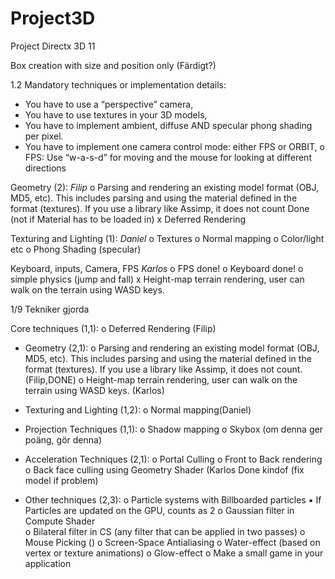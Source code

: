 # Project3D
Project Directx 3D 11

Box creation with size and position only (Färdigt?)

1.2 
Mandatory techniques or implementation details: 
- You have to use a “perspective” camera, 
- You have to use textures in your 3D models, 
- You have to implement ambient, diffuse AND specular phong shading per pixel. 
- You have to implement one camera control mode: either FPS or ORBIT, 
  o FPS: Use “w-a-s-d” for moving and the mouse for looking at different directions 
  
  
Geometry (2):
    _Filip_
    o Parsing and rendering an existing model format (OBJ, MD5, etc). This includes parsing and using the material defined in the           
    format (textures). If you use a library like Assimp, it does not count Done (not if Material has to be loaded in)
    x Deferred Rendering
 
   
 
  
Texturing and Lighting (1): 
    _Daniel_
  o Textures
  o Normal mapping
  o Color/light etc
  o Phong Shading (specular)

Keyboard, inputs, Camera, FPS
  _Karlos_
  o FPS done! 
  o Keyboard done!
  o simple physics (jump and fall)
  x Height-map terrain rendering, user can walk on the terrain using WASD keys.
  
  
  1/9 Tekniker gjorda 

Core techniques (1,1): 
  o Deferred Rendering (Filip)
- Geometry (2,1): 
  o Parsing and rendering an existing model format (OBJ, MD5, etc). This includes parsing and using the material defined in the           format (textures). If you use a library like Assimp, it does not count. (Filip,DONE)
o Height-map terrain rendering, user can walk on the terrain using WASD keys. (Karlos)
- Texturing and Lighting (1,2): 
  o Normal mapping(Daniel) 
- Projection Techniques (1,1): 
  o Shadow mapping 
  o Skybox (om denna ger poäng, gör denna)


- Acceleration Techniques (2,1): 
  o Portal Culling 
  o Front to Back rendering 
  o Back face culling using Geometry Shader (Karlos Done kindof (fix model if problem)
 
- Other techniques (2,3):
  o Particle systems with Billboarded particles ▪ If Particles are updated on the GPU, counts as 2 
  o Gaussian filter in Compute Shader  
  o Bilateral filter in CS (any filter that can be applied in two passes) 
  o Mouse Picking () 
  o Screen-Space Antialiasing 
  o Water-effect (based on vertex or texture animations) 
  o Glow-effect 
  o Make a small game in your application

